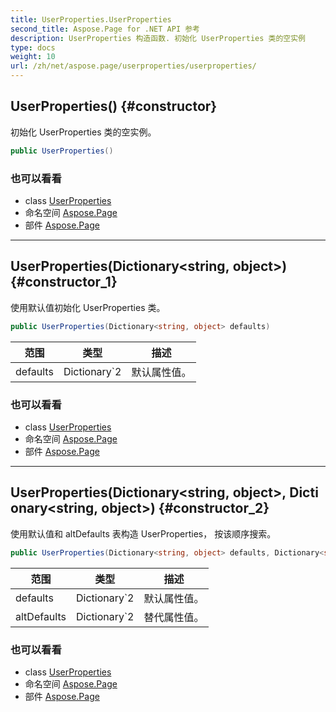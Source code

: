 ```yaml
---
title: UserProperties.UserProperties
second_title: Aspose.Page for .NET API 参考
description: UserProperties 构造函数. 初始化 UserProperties 类的空实例
type: docs
weight: 10
url: /zh/net/aspose.page/userproperties/userproperties/
---
```

## UserProperties() {#constructor}

初始化 UserProperties 类的空实例。

```csharp
public UserProperties()
```

### 也可以看看

* class [UserProperties](../)
* 命名空间 [Aspose.Page](../../userproperties/)
* 部件 [Aspose.Page](../../../)

---

## UserProperties(Dictionary&lt;string, object&gt;) {#constructor_1}

使用默认值初始化 UserProperties 类。

```csharp
public UserProperties(Dictionary<string, object> defaults)
```

| 范围 | 类型 | 描述 |
| --- | --- | --- |
| defaults | Dictionary`2 | 默认属性值。 |

### 也可以看看

* class [UserProperties](../)
* 命名空间 [Aspose.Page](../../userproperties/)
* 部件 [Aspose.Page](../../../)

---

## UserProperties(Dictionary&lt;string, object&gt;, Dictionary&lt;string, object&gt;) {#constructor_2}

使用默认值和 altDefaults 表构造 UserProperties， 按该顺序搜索。

```csharp
public UserProperties(Dictionary<string, object> defaults, Dictionary<string, object> altDefaults)
```

| 范围 | 类型 | 描述 |
| --- | --- | --- |
| defaults | Dictionary`2 | 默认属性值。 |
| altDefaults | Dictionary`2 | 替代属性值。 |

### 也可以看看

* class [UserProperties](../)
* 命名空间 [Aspose.Page](../../userproperties/)
* 部件 [Aspose.Page](../../../)


